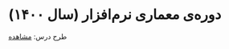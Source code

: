 # دوره‌ی معماری نرم‌افزار (سال ۱۴۰۰)

طرح درس: [مشاهده](https://tayyebi.github.io/Software-Architecture-1400/)
